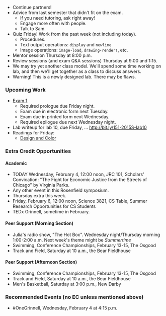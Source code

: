* Continue partners!
* Advice from last semester that didn't fit on the exam.
    * If you need tutoring, ask right away!
    * Engage more often with people.
    * Talk to Sam.
* Quiz Friday!  Work from the past week (not including today).
    * Procedures.
    * Text output operations: `display` and `newline`
    * Image operations: `image-load`, `drawing-render!`, etc.
* Mentor session Thursday at 8:00 p.m.
* Review sessions (and exam Q&A sessions) Thursday at 9:00 and 1:15.
* We may try yet another class model.  We'll spend some time working on
  lab, and then we'll get together as a class to discuss answers.
* Warning!  This is a newly designed lab.  There may be flaws.

### Upcoming Work

* [Exam 1](../assignments/exam.01.html).
    * Required prologue due Friday night.
    * Exam due in electronic form next Tuesday.
    * Exam due in printed form next Wednesday.
    * Required epilogue due next Wednesday night.
* Lab writeup for lab 10, due Friday, ...
  <http://bit.ly/151-2015S-lab10>
* Readings for Friday:
    * [Design and Color](../readings/design-and-color-reading.html)

### Extra Credit Opportunities

#### Academic 

* TODAY Wednesday, February 4, 12:00 noon, JRC 101, Scholars' Convication:
  "The Fight for Economic Justice from the Streets of Chicago" by 
  Virginia Parks.
* Any other event in this Rosenfield symposium.
* Thursday extra this week.
* Friday, February 6, 12:00 noon, Science 3821, CS Table, Summer Research
  Opportunities for CS Students
* TEDx Grinnell, sometime in February.

#### Peer Support (Morning Section)

* Julia's radio show, "The Hot Box".  Wednesday night/Thursday morning 
  1:00-2:00 a.m.  Next week's theme might be *Summertime*
* Swimming, Conference Championships, February 13-15, The Osgood
* Track and Field, Saturday at 10 a.m., the Bear Fieldhouse

#### Peer Support (Afternoon Section)

* Swimming, Conference Championships, February 13-15, The Osgood
* Track and Field, Saturday at 10 a.m., the Bear Fieldhouse
* Men's Basketball, Saturday at 3:00 p.m., New Darby

### Recommended Events (no EC unless mentioned above)

* #OneGrinnell, Wednesday, February 4 at 4:15 p.m.
